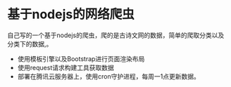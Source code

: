 # 基于nodejs的网络爬虫

自己写的一个基于nodejs的爬虫，爬的是古诗文网的数据，简单的爬取分类以及分类下的数据,。
- 使用模板引擎以及Bootstrap进行页面渲染布局
- 使用request请求构建工具获取数据
- 部署在腾讯云服务器上，使用cron守护进程，每周一1点更新数据。
